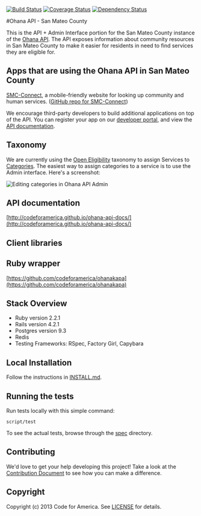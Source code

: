 [![Build Status](https://travis-ci.org/smcgov/ohana-api-smc.png?branch=master)](https://travis-ci.org/smcgov/ohana-api-smc) [![Coverage Status](https://coveralls.io/repos/smcgov/ohana-api-smc/badge.png?branch=master)](https://coveralls.io/r/smcgov/ohana-api-smc) [![Dependency Status](https://gemnasium.com/smcgov/ohana-api-smc.svg)](https://gemnasium.com/smcgov/ohana-api-smc)

#Ohana API - San Mateo County

This is the API + Admin Interface portion for the San Mateo County instance of the [Ohana API](http://ohanapi.org). The API exposes information about community resources in San Mateo County to make it easier for residents in need to find services they are eligible for.

## Apps that are using the Ohana API in San Mateo County
[SMC-Connect](http://www.smc-connect.org), a mobile-friendly website for looking up community and human services. ([GitHub repo for SMC-Connect](https://github.com/smcgov/SMC-Connect))

We encourage third-party developers to build additional applications on top of the API. You can register your app on our [developer portal](http://developer.smc-connect.org), and view the [API documentation](http://codeforamerica.github.io/ohana-api-docs/).

## Taxonomy
We are currently using the [Open Eligibility](http://openeligibility.org) taxonomy to assign Services to [Categories](https://github.com/smcgov/ohana-api-smc/blob/master/app/models/category.rb).
The easiest way to assign categories to a service is to use the Admin interface. Here's a screenshot:

![Editing categories in Ohana API Admin](https://github.com/codeforamerica/ohana-api/raw/master/categories-in-ohana-api-admin.png)

## API documentation
[http://codeforamerica.github.io/ohana-api-docs/](http://codeforamerica.github.io/ohana-api-docs/)

## Client libraries

## Ruby wrapper
[https://github.com/codeforamerica/ohanakapa](https://github.com/codeforamerica/ohanakapa)

## Stack Overview

* Ruby version 2.2.1
* Rails version 4.2.1
* Postgres version 9.3
* Redis
* Testing Frameworks: RSpec, Factory Girl, Capybara

## Local Installation
Follow the instructions in [INSTALL.md][install].

[install]: https://github.com/smcgov/ohana-api-smc/blob/master/INSTALL.md

## Running the tests
Run tests locally with this simple command:

    script/test

To see the actual tests, browse through the [spec](https://github.com/smcgov/ohana-api-smc/tree/master/spec) directory.

## Contributing

We'd love to get your help developing this project! Take a look at the [Contribution Document](https://github.com/smcgov/ohana-api-smc/blob/master/CONTRIBUTING.md) to see how you can make a difference.

## Copyright
Copyright (c) 2013 Code for America. See [LICENSE](https://github.com/codeforamerica/ohana-api/blob/master/LICENSE.md) for details.
